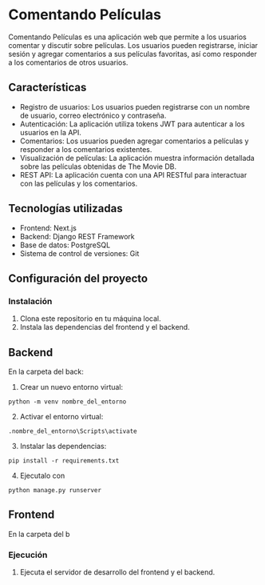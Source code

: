 # Comentando Películas

Comentando Películas es una aplicación web que permite a los usuarios comentar y discutir sobre películas. Los usuarios pueden registrarse, iniciar sesión y agregar comentarios a sus películas favoritas, así como responder a los comentarios de otros usuarios.

## Características

- Registro de usuarios: Los usuarios pueden registrarse con un nombre de usuario, correo electrónico y contraseña.
- Autenticación: La aplicación utiliza tokens JWT para autenticar a los usuarios en la API.
- Comentarios: Los usuarios pueden agregar comentarios a películas y responder a los comentarios existentes.
- Visualización de películas: La aplicación muestra información detallada sobre las películas obtenidas de The Movie DB.
- REST API: La aplicación cuenta con una API RESTful para interactuar con las películas y los comentarios.

## Tecnologías utilizadas

- Frontend: Next.js
- Backend: Django REST Framework
- Base de datos: PostgreSQL
- Sistema de control de versiones: Git

## Configuración del proyecto

### Instalación

1. Clona este repositorio en tu máquina local.
2. Instala las dependencias del frontend y el backend.

## Backend
En la carpeta del back:
1. Crear un nuevo entorno virtual:
```
python -m venv nombre_del_entorno
```
2. Activar el entorno virtual:
```
.nombre_del_entorno\Scripts\activate
```
3. Instalar las dependencias:
```
pip install -r requirements.txt
```
4. Ejecutalo con
```
python manage.py runserver
```

## Frontend
En la carpeta del b


### Ejecución

1. Ejecuta el servidor de desarrollo del frontend y el backend.

